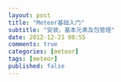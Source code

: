 ```yaml
---
layout: post
title: "Meteor基础入门"
subtitle: "安装，基本元素及包管理"
date: 2012-12-21 08:55
comments: true
categories: [meteor]
tags: [meteor]
published: false
---
```

